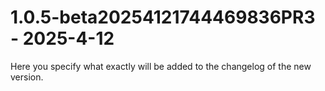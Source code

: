 # 1.0.5-beta20254121744469836PR3 - 2025-4-12

Here you specify what exactly will be added to the changelog of the new version.


